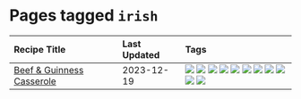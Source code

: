 # Pages tagged `irish`

|Recipe Title|Last Updated|Tags
|:---|:---|:---|
|[Beef & Guinness Casserole](../recipes/beefandguinnesscasserole.md)|2023-12-19|[![](https://img.shields.io/badge/tag-amazing-c6d429)](../tags/amazing.md) [![](https://img.shields.io/badge/tag-baked-062ab)](../tags/baked.md) [![](https://img.shields.io/badge/tag-beef-e4f90)](../tags/beef.md) [![](https://img.shields.io/badge/tag-casserole-9acea8)](../tags/casserole.md) [![](https://img.shields.io/badge/tag-guinness-99d437)](../tags/guinness.md) [![](https://img.shields.io/badge/tag-irish-32f6f2)](../tags/irish.md) [![](https://img.shields.io/badge/tag-large_quantity-acaf3f)](../tags/large_quantity.md) [![](https://img.shields.io/badge/tag-long_cook_time-f53bfe)](../tags/long_cook_time.md) [![](https://img.shields.io/badge/tag-long_prep_time-6984a1)](../tags/long_prep_time.md) [![](https://img.shields.io/badge/tag-messy-da139a)](../tags/messy.md) [![](https://img.shields.io/badge/tag-tricky-ab4f55)](../tags/tricky.md)|